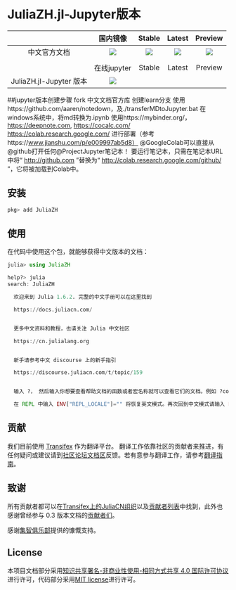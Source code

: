 # JuliaZH.jl-Jupyter版本


|     |国内镜像 | Stable | Latest | Preview |
|:---:|:---:|:---:|:---:|:---:|
| 中文官方文档 | [![][docs-mirror-img]][docs-mirror-url] | [![][docs-stable-img]][docs-stable-url] | [![][docs-latest-img]][docs-latest-url] | [![][docs-preview-img]][docs-preview-url] |
|     |       |         |        |      |
|     |在线jupyter | Stable | Latest | Preview |
|JuliaZH.jl-Jupyter 版本|  [![][Binder-img]][Binder-url]  |   |   |    |

##jupyter版本创建步骤
fork 中文文档官方库
创建learn分支
使用https://github.com/aaren/notedown，及./transferMDtoJupyter.bat 在windows系统中，将md转换为.ipynb
使用https://mybinder.org/， https://deepnote.com,  https://cocalc.com/ https://colab.research.google.com/ 进行部署（参考https://www.jianshu.com/p/e009997ab5d8）
@GoogleColab可以直接从@github打开任何@ProjectJupyter笔记本！
要运行笔记本，只需在笔记本URL中将“ http://github.com ”替换为“ http://colab.research.google.com/github/ ”，它将被加载到Colab中。

## 安装

```julia
pkg> add JuliaZH
```

## 使用

在代码中使用这个包，就能够获得中文版本的文档：

```julia
julia> using JuliaZH

help?> julia
search: JuliaZH

  欢迎来到 Julia 1.6.2. 完整的中文手册可以在这里找到

  https://docs.juliacn.com/


  更多中文资料和教程，也请关注 Julia 中文社区

  https://cn.julialang.org


  新手请参考中文 discourse 上的新手指引

  https://discourse.juliacn.com/t/topic/159


  输入 ?， 然后输入你想要查看帮助文档的函数或者宏名称就可以查看它们的文档。例如 ?cos, 或者 ?@time 然后按回车键即可。

  在 REPL 中输入 ENV["REPL_LOCALE"]="" 将恢复英文模式。再次回到中文模式请输入 ENV["REPL_LOCALE"]="zh_CN"。
```

## 贡献

我们目前使用 [Transifex](https://www.transifex.com) 作为翻译平台。 翻译工作依靠社区的贡献者来推进，有任何疑问或建议请到[社区论坛文档区](http://discourse.juliacn.com/c/community/document)反馈。若有意参与翻译工作，请参考[翻译指南](http://discourse.juliacn.com/t/topic/277)。

## 致谢

所有贡献者都可以在[Transifex上的JuliaCN组织](https://www.transifex.com/juliacn/public/)以及[贡献者列表](https://github.com/JuliaCN/JuliaZH.jl/graphs/contributors)中找到，此外也感谢曾经参与 0.3 版本文档的[贡献者们](https://github.com/JuliaCN/julia_zh_cn/graphs/contributors)。

感谢[集智俱乐部](http://swarma.org/)提供的慷慨支持。

## License

本项目文档部分采用<a rel="license" href="https://creativecommons.org/licenses/by-nc-sa/4.0/">知识共享署名-非商业性使用-相同方式共享 4.0 国际许可协议</a>进行许可，代码部分采用[MIT license](https://github.com/JuliaCN/JuliaZH.jl/blob/master/LICENSE)进行许可。


[docs-mirror-img]: https://img.shields.io/website-up-down-green-red/https/shields.io.svg?label=docs.juliacn.com
[docs-mirror-url]: https://docs.juliacn.com
[docs-stable-img]: https://img.shields.io/badge/docs-stable-blue.svg
[docs-stable-url]: https://juliacn.github.io/JuliaZH.jl/stable
[docs-latest-img]: https://img.shields.io/badge/docs-latest-blue.svg
[docs-latest-url]: https://juliacn.github.io/JuliaZH.jl/latest
[docs-preview-img]: https://img.shields.io/badge/Gitlab%20Pages-Preview-brightgreen.svg
[docs-preview-url]: https://juliacn.gitlab.io/JuliaZH.jl
[Binder-img]: https://mybinder.org/badge_logo.svg
[Binder-url]: https://mybinder.org/v2/gh/aifact/JuliaZH.jl.git/learn